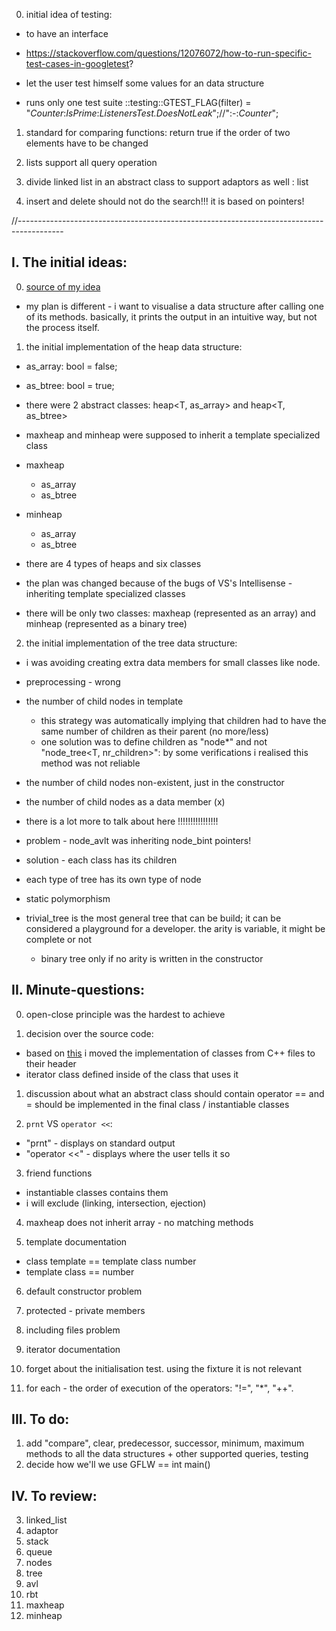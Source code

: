 0. initial idea of testing:
- to have an interface

- https://stackoverflow.com/questions/12076072/how-to-run-specific-test-cases-in-googletest?
- let the user test himself some values for an data structure
- runs only one test suite ::testing::GTEST_FLAG(filter) = "*Counter*:*IsPrime*:*ListenersTest.DoesNotLeak*";//":-:*Counter*";

1. standard for comparing functions: return true if the order of two elements have to be changed

2. lists support all query operation
2. divide linked list in an abstract class to support adaptors as well : list

3. insert and delete should not do the search!!! it is based on pointers!

//-----------------------------------------------------------------------------------------

## I. The initial ideas:

0. [source of my idea](https://www.cs.usfca.edu/~galles/visualization/)
- my plan is different - i want to visualise a data structure after calling one of its methods. basically, it prints the output in an intuitive way, but not the process itself.

1. the initial implementation of the heap data structure:
- as_array: bool = false;
- as_btree: bool = true;
- there were 2 abstract classes: heap<T, as_array> and heap<T, as_btree>
- maxheap and minheap were supposed to inherit a template specialized class

- maxheap
	- as_array
	- as_btree
- minheap
	- as_array
	- as_btree

- there are 4 types of heaps and six classes
- the plan was changed because of the bugs of VS's Intellisense - inheriting template specialized classes
- there will be only two classes: maxheap<T> (represented as an array) and minheap<T> (represented as a binary tree)

2. the initial implementation of the tree data structure:

- i was avoiding creating extra data members for small classes like node.

- preprocessing - wrong
- the number of child nodes in template
	- this strategy was automatically implying that children had to have the same number of children as their parent (no more/less)
	- one solution was to define children as "node<T>*" and not "node_tree<T, nr_children>": by some verifications i realised this method was not reliable 
- the number of child nodes non-existent, just in the constructor
- the number of child nodes as a data member (x)
- there is a lot more to talk about here !!!!!!!!!!!!!!!!

- problem - node_avlt was inheriting node_bint pointers!
- solution - each class has its children
- each type of tree has its own type of node
- static polymorphism 

- trivial_tree is the most general tree that can be build; it can be considered a playground for a developer. the arity is variable, it might be complete or not
	- binary tree only if no arity is written in the constructor

## II. Minute-questions:

0. open-close principle was the hardest to achieve

1. decision over the source code:
- based on [this](https://www.learncpp.com/cpp-tutorial/class-templates-with-member-functions/) i moved the implementation of classes from C++ files to their header 
- iterator class defined inside of the class that uses it

1. discussion about what an abstract class should contain operator == and = should be implemented in the final class / instantiable classes

2. `prnt` VS `operator <<`:
- "prnt" - displays on standard output
- "operator <<" - displays where the user tells it so

3. friend functions
- instantiable classes contains them
- i will exclude (linking, intersection, ejection)

4. maxheap does not inherit array - no matching methods

5. template documentation
- class template == template<class t> class number
- template class == number<int>

6. default constructor problem
7. protected - private members
8. including files problem
9. iterator documentation
0. forget about the initialisation test. using the fixture it is not relevant

0. for each - the order of execution of the operators: "!=", "*", "++".

## III. To do:
1. add "compare", clear, predecessor, successor, minimum, maximum methods to all the data structures + other supported queries, testing
2. decide how we'll we use GFLW == int main() 

## IV. To review:
3. linked_list
4. adaptor
5. stack
6. queue
7. nodes
8. tree
9. avl
0. rbt
1. maxheap
2. minheap